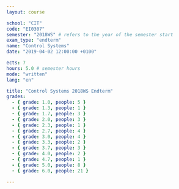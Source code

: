 ```yaml
---
layout: course

school: "CIT"
code: "EI0307"
semester: "2018WS" # refers to the year of the semester start
exam_type: "endterm"
name: "Control Systems"
date: "2019-04-02 12:00:00 +0100"

ects: 7
hours: 5.0 # semester hours
mode: "written"
lang: "en"

title: "Control Systems 2018WS Endterm"
grades:
  - { grade: 1.0, people: 5 }
  - { grade: 1.3, people: 1 }
  - { grade: 1.7, people: 3 }
  - { grade: 2.0, people: 3 }
  - { grade: 2.3, people: 1 }
  - { grade: 2.7, people: 4 }
  - { grade: 3.0, people: 4 }
  - { grade: 3.3, people: 2 }
  - { grade: 3.7, people: 3 }
  - { grade: 4.0, people: 2 }
  - { grade: 4.7, people: 1 }
  - { grade: 5.0, people: 8 }
  - { grade: 6.0, people: 21 }

---
```




